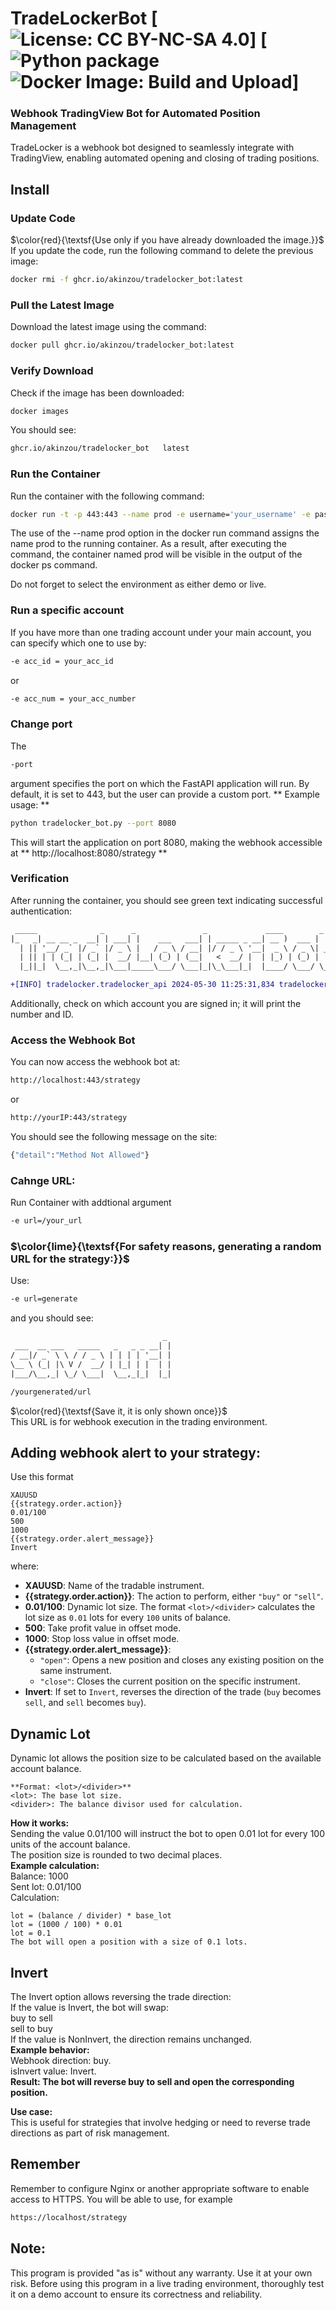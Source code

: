 # TradeLockerBot  [![License: CC BY-NC-SA 4.0](https://img.shields.io/badge/License-CC_BY--NC--SA_4.0-lightgrey.svg)] [![Python package](https://github.com/Akinzou/TradeLocker/actions/workflows/python-package.yml/badge.svg) ![Docker Image: Build and Upload](https://github.com/Akinzou/TradeLocker/actions/workflows/docker-image.yml/badge.svg)]
### Webhook TradingView Bot for Automated Position Management
TradeLocker is a webhook bot designed to seamlessly integrate with TradingView, enabling automated opening and closing of trading positions.

## Install

### Update Code
$\color{red}{\textsf{Use only if you have already downloaded the image.}}$  
If you update the code, run the following command to delete the previous image: 

```sh
docker rmi -f ghcr.io/akinzou/tradelocker_bot:latest
```

### Pull the Latest Image
Download the latest image using the command:

```sh
docker pull ghcr.io/akinzou/tradelocker_bot:latest
```

### Verify Download
Check if the image has been downloaded:

```sh
docker images
```
You should see:
```sh
ghcr.io/akinzou/tradelocker_bot   latest
```

### Run the Container
Run the container with the following command:
```sh
docker run -t -p 443:443 --name prod -e username='your_username' -e password='your_password' -e server='your_server' -e env=demo/live --rm ghcr.io/akinzou/tradelocker_bot:latest
```
The use of the --name prod option in the docker run command assigns the name prod to the running container. As a result, after executing the command, the container named prod will be visible in the output of the docker ps command.

Do not forget to select the environment as either demo or live. 
### Run a specific account
If you have more than one trading account under your main account, you can specify which one to use by:
```sh
-e acc_id = your_acc_id
```
or
```sh
-e acc_num = your_acc_number
```
### Change port
The
```sh 
-port
``` 
argument specifies the port on which the FastAPI application will run. By default, it is set to 443, but the user can provide a custom port.
** Example usage: **
```sh
python tradelocker_bot.py --port 8080
```
This will start the application on port 8080, making the webhook accessible at ** http://localhost:8080/strategy ** 

### Verification
After running the container, you should see green text indicating successful authentication:

```diff
 _____              _      _               _             ____        _   
|_   _| __ __ _  __| | ___| |    ___   ___| | _____ _ __| __ )  ___ | |_ 
  | || '__/ _` |/ _` |/ _ \ |   / _ \ / __| |/ / _ \ '__|  _ \ / _ \| __|
  | || | | (_| | (_| |  __/ |__| (_) | (__|   <  __/ |  | |_) | (_) | |_ 
  |_||_|  \__,_|\__,_|\___|_____\___/ \___|_|\_\___|_|  |____/ \___/ \__|

+[INFO] tradelocker.tradelocker_api 2024-05-30 11:25:31,834 tradelocker_api _auth_with_password: 665 Successfully fetched authentication tokens
```
Additionally, check on which account you are signed in; it will print the number and ID.

### Access the Webhook Bot
You can now access the webhook bot at:
```sh
http://localhost:443/strategy
```
or
```sh
http://yourIP:443/strategy
```
You should see the following message on the site:
```sh
{"detail":"Method Not Allowed"}
```

### Cahnge URL:
Run Container with addtional argument
```sh
-e url=/your_url
```
### $\color{lime}{\textsf{For safety reasons, generating a random URL for the strategy:}}$  
Use:
```sh
-e url=generate
```

and you should see:

```diff
                                  _
 ___  __ ___   _____   _   _ _ __| |
/ __|/ _` \ \ / / _ \ | | | | '__| |
\__ \ (_| |\ V /  __/ | |_| | |  | |
|___/\__,_| \_/ \___|  \__,_|_|  |_|

/yourgenerated/url
```
$\color{red}{\textsf{Save it, it is only shown once}}$  
This URL is for webhook execution in the trading environment.

## Adding webhook alert to your strategy:
Use this format

```ssh
XAUUSD
{{strategy.order.action}}
0.01/100
500
1000
{{strategy.order.alert_message}}
Invert
```
where:

- **XAUUSD**: Name of the tradable instrument.
- **{{strategy.order.action}}**: The action to perform, either `"buy"` or `"sell"`.
- **0.01/100**: Dynamic lot size. The format `<lot>/<divider>` calculates the lot size as `0.01` lots for every `100` units of balance.
- **500**: Take profit value in offset mode.
- **1000**: Stop loss value in offset mode.
- **{{strategy.order.alert_message}}**:
  - `"open"`: Opens a new position and closes any existing position on the same instrument.
  - `"close"`: Closes the current position on the specific instrument.
- **Invert**: If set to `Invert`, reverses the direction of the trade (`buy` becomes `sell`, and `sell` becomes `buy`).


## Dynamic Lot
Dynamic lot allows the position size to be calculated based on the available account balance.
```ssh
**Format: <lot>/<divider>**  
<lot>: The base lot size.  
<divider>: The balance divisor used for calculation.  
```
**How it works:**  
Sending the value 0.01/100 will instruct the bot to open 0.01 lot for every 100 units of the account balance.  
The position size is rounded to two decimal places.  
**Example calculation:**  
Balance: 1000  
Sent lot: 0.01/100  
Calculation:  
```
lot = (balance / divider) * base_lot
lot = (1000 / 100) * 0.01
lot = 0.1
The bot will open a position with a size of 0.1 lots.
```

## Invert
The Invert option allows reversing the trade direction:  
If the value is Invert, the bot will swap:  
buy to sell  
sell to buy  
If the value is NonInvert, the direction remains unchanged.  
**Example behavior:**  
Webhook direction: buy.  
isInvert value: Invert.  
**Result: The bot will reverse buy to sell and open the corresponding position.**  
  
**Use case:**  
This is useful for strategies that involve hedging or need to reverse trade directions as part of risk management.  
  
## Remember 
Remember to configure Nginx or another appropriate software to enable access to HTTPS. You will be able to use, for example

```sh
https://localhost/strategy
```

## Note:
This program is provided "as is" without any warranty. Use it at your own risk.
Before using this program in a live trading environment, thoroughly test it on a demo account to ensure its correctness and reliability.
